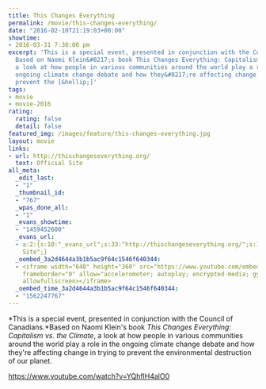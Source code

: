 ```yaml
---
title: This Changes Everything
permalink: /movie/this-changes-everything/
date: "2016-02-10T21:19:03+00:00"
showtime:
- 2016-03-31 7:30:00 pm
excerpt: 'This is a special event, presented in conjunction with the Council of Canadians.
  Based on Naomi Klein&#8217;s book This Changes Everything: Capitalism vs. the Climate,
  a look at how people in various communities around the world play a role in the
  ongoing climate change debate and how they&#8217;re affecting change in trying to
  prevent the [&hellip;]'
tags:
- movie
- movie-2016
rating:
  rating: false
  detail: false
featured_img: /images/feature/this-changes-everything.jpg
layout: movie
links:
- url: http://thischangeseverything.org/
  text: Official Site
all_meta:
  _edit_last:
  - "1"
  _thumbnail_id:
  - "767"
  _wpas_done_all:
  - "1"
  _evans_showtime:
  - "1459452600"
  _evans_url:
  - a:2:{s:10:"_evans_url";s:33:"http://thischangeseverything.org/";s:15:"_evans_url_name";s:13:"Official
    Site";}
  _oembed_3a2d4644a3b1b5ac9f64c1546f640344:
  - <iframe width="640" height="360" src="https://www.youtube.com/embed/YQhflH4alO0?feature=oembed"
    frameborder="0" allow="accelerometer; autoplay; encrypted-media; gyroscope; picture-in-picture"
    allowfullscreen></iframe>
  _oembed_time_3a2d4644a3b1b5ac9f64c1546f640344:
  - "1562247767"
---
```


*This is a special event, presented in conjunction with the Council of Canadians.*Based on Naomi Klein's book *This Changes Everything: Capitalism vs. the Climate*, a look at how people in various communities around the world play a role in the ongoing climate change debate and how they're affecting change in trying to prevent the environmental destruction of our planet.

https://www.youtube.com/watch?v=YQhflH4alO0
